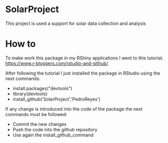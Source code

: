 # SolarProject
This project is used a support for solar data collection and analysis

# How to
To make work this package in my RShiny applications I went to this tutorial: https://www.r-bloggers.com/rstudio-and-github/.

After following the tutorial I just installed the package in RStudio using the next commands: 

* install.packages("devtools") 
* library(devtools)
* install_github('SolarProject','PedroReyes')

If any change is introduced into the code of the package the next commands must be followed:

* Commit the new changes
* Push the code into the github repository
* Use again the install_github_command
